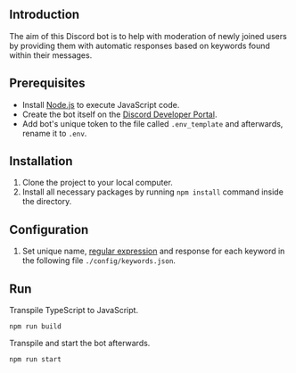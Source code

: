 ﻿## Introduction
The aim of this Discord bot is to help with moderation of newly joined users by providing them with automatic responses based on keywords found within their messages.

## Prerequisites
* Install [Node.js](https://nodejs.org) to execute JavaScript code.
* Create the bot itself on the [Discord Developer Portal](https://discord.com/developers/applications).
* Add bot's unique token to the file called `.env_template` and afterwards, rename it to `.env`.

## Installation
1. Clone the project to your local computer.
2. Install all necessary packages by running `npm install` command inside the directory.

## Configuration
1. Set unique name, [regular expression](https://developer.mozilla.org/en-US/docs/Web/JavaScript/Guide/Regular_Expressions) and response for each keyword in the following file `./config/keywords.json`.

## Run
Transpile TypeScript to JavaScript.
```
npm run build
```

Transpile and start the bot afterwards.
```
npm run start
```
